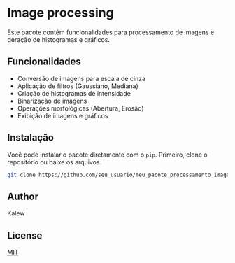 # Image processing

Este pacote contém funcionalidades para processamento de imagens e geração de histogramas e gráficos.

## Funcionalidades

- Conversão de imagens para escala de cinza
- Aplicação de filtros (Gaussiano, Mediana)
- Criação de histogramas de intensidade
- Binarização de imagens
- Operações morfológicas (Abertura, Erosão)
- Exibição de imagens e gráficos

## Instalação

Você pode instalar o pacote diretamente com o `pip`. Primeiro, clone o repositório ou baixe os arquivos.

```bash
git clone https://github.com/seu_usuario/meu_pacote_processamento_imagem.git
```

## Author
Kalew

## License
[MIT](https://choosealicense.com/licenses/mit/)


